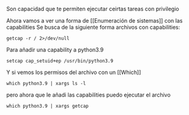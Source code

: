 Son capacidad que te permiten ejecutar ceirtas tareas con privilegio

Ahora vamos a ver una forma de [[Enumeración de sistemas]] con las capabilities
Se busca de la siguiente forma archivos con capabilities:
```
getcap -r / 2>/dev/null
```
Para añadir una capability a python3.9

```
setcap cap_setuid+ep /usr/bin/python3.9
```
Y si vemos  los permisos del archivo con un [[Which]]
```
which python3.9 | xargs ls -l
```
pero ahora que le añadi las capabilities puedo ejecutar el archivo

```
which python3.9 | xargs getcap
```

